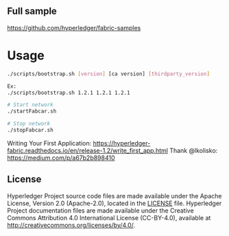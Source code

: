 
## Full sample

https://github.com/hyperledger/fabric-samples

# Usage

```bash
./scripts/bootstrap.sh [version] [ca version] [thirdparty_version]

Ex: 
./scripts/bootstrap.sh 1.2.1 1.2.1 1.2.1

# Start network
./startFabcar.sh

# Stop network
./stopFabcar.sh
```

Writing Your First Application: https://hyperledger-fabric.readthedocs.io/en/release-1.2/write_first_app.html
Thank @lkolisko: https://medium.com/p/a67b2b898410

## License <a name="license"></a>

Hyperledger Project source code files are made available under the Apache
License, Version 2.0 (Apache-2.0), located in the [LICENSE](LICENSE) file.
Hyperledger Project documentation files are made available under the Creative
Commons Attribution 4.0 International License (CC-BY-4.0), available at http://creativecommons.org/licenses/by/4.0/.
